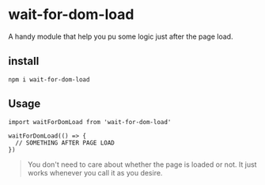 # wait-for-dom-load

A handy module that help you pu some logic just after the page load.

## install

```
npm i wait-for-dom-load
```

## Usage

```
import waitForDomLoad from 'wait-for-dom-load'
 
waitForDomLoad(() => {
  // SOMETHING AFTER PAGE LOAD
})
```

> You don't need to care about whether the page is loaded or not. It just works whenever you call it as you desire.
